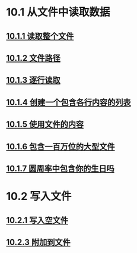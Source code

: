 # 10.1 从文件中读取数据

## [10.1.1 读取整个文件](./file_reader.py)

## [10.1.2 文件路径](./file_reader_path.py)

## [10.1.3 逐行读取](./file_reader_line.py)

## [10.1.4 创建一个包含各行内容的列表](./file_reader_list.py)

## [10.1.5 使用文件的内容](./file_reader_use.py)

## [10.1.6 包含一百万位的大型文件](./file_reader_million.py)

## [10.1.7 圆周率中包含你的生日吗](./file_reader_birthday.py)

# 10.2 写入文件

## [10.2.1 写入空文件](./w_message.py)

## [10.2.3 附加到文件](./a_message.py)
